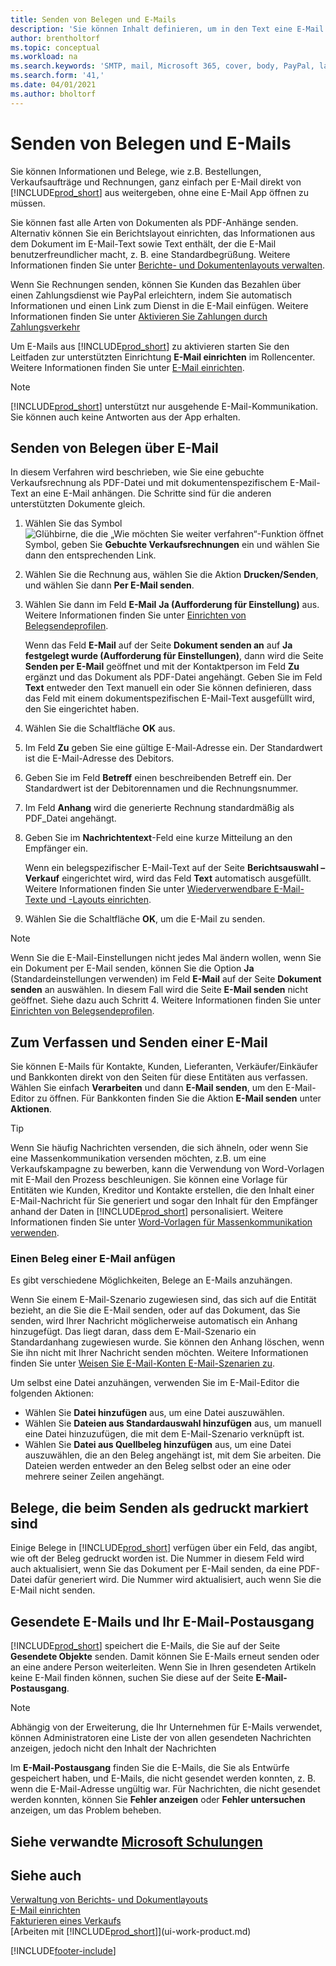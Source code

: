 ```yaml
---
title: Senden von Belegen und E-Mails
description: 'Sie können Inhalt definieren, um in den Text eine E-Mail beispielsweise ein PayPal-Link einzufügen. Bestellanforderungen können auch Dokumente an eine E-Mail-Nachricht angehängt werden.'
author: brentholtorf
ms.topic: conceptual
ms.workload: na
ms.search.keywords: 'SMTP, mail, Microsoft 365, cover, body, PayPal, layout'
ms.search.form: '41,'
ms.date: 04/01/2021
ms.author: bholtorf
---
```

# Senden von Belegen und E-Mails

Sie können Informationen und Belege, wie z.B. Bestellungen, Verkaufsaufträge und Rechnungen, ganz einfach per E-Mail direkt von [!INCLUDE[prod_short](includes/prod_short.md)] aus weitergeben, ohne eine E-Mail App öffnen zu müssen.  

Sie können fast alle Arten von Dokumenten als PDF-Anhänge senden. Alternativ können Sie ein Berichtslayout einrichten, das Informationen aus dem Dokument im E-Mail-Text sowie Text enthält, der die E-Mail benutzerfreundlicher macht, z. B. eine Standardbegrüßung. Weitere Informationen finden Sie unter [Berichte- und Dokumentenlayouts verwalten](ui-manage-report-layouts.md).

Wenn Sie Rechnungen senden, können Sie Kunden das Bezahlen über einen Zahlungsdienst wie PayPal erleichtern, indem Sie automatisch Informationen und einen Link zum Dienst in die E-Mail einfügen. Weitere Informationen finden Sie unter [Aktivieren Sie Zahlungen durch Zahlungsverkehr](sales-how-enable-payment-service-extensions.md)

Um E-Mails aus [!INCLUDE[prod_short](includes/prod_short.md)] zu aktivieren starten Sie den Leitfaden zur unterstützten Einrichtung **E-Mail einrichten** im Rollencenter. Weitere Informationen finden Sie unter [E-Mail einrichten](admin-how-setup-email.md).

> [!NOTE]
> [!INCLUDE[prod_short](includes/prod_short.md)] unterstützt nur ausgehende E-Mail-Kommunikation. Sie können auch keine Antworten aus der App erhalten.

## Senden von Belegen über E-Mail

In diesem Verfahren wird beschrieben, wie Sie eine gebuchte Verkaufsrechnung als PDF-Datei und mit dokumentenspezifischem E-Mail-Text an eine E-Mail anhängen. Die Schritte sind für die anderen unterstützten Dokumente gleich.

1. Wählen Sie das Symbol ![Glühbirne, die die „Wie möchten Sie weiter verfahren“-Funktion öffnet](media/ui-search/search_small.png "Sagen Sie mir, was Sie tun möchten") Symbol, geben Sie **Gebuchte Verkaufsrechnungen** ein und wählen Sie dann den entsprechenden Link.
2. Wählen Sie die Rechnung aus, wählen Sie die Aktion **Drucken/Senden**, und wählen Sie dann **Per E-Mail senden**.
3. Wählen Sie dann im Feld **E-Mail** **Ja (Aufforderung für Einstellung)** aus. Weitere Informationen finden Sie unter [Einrichten von Belegsendeprofilen](sales-how-setup-document-send-profiles.md).

    Wenn das Feld **E-Mail** auf der Seite **Dokument senden an** auf **Ja festgelegt wurde (Aufforderung für Einstellungen)**, dann wird die Seite **Senden per E-Mail** geöffnet und mit der Kontaktperson im Feld **Zu** ergänzt und das Dokument als PDF-Datei angehängt. Geben Sie im Feld **Text** entweder den Text manuell ein oder Sie können definieren, dass das Feld mit einem dokumentspezifischen E-Mail-Text ausgefüllt wird, den Sie eingerichtet haben.

4. Wählen Sie die Schaltfläche **OK** aus.
5. Im Feld **Zu** geben Sie eine gültige E-Mail-Adresse ein. Der Standardwert ist die E-Mail-Adresse des Debitors.
6. Geben Sie im Feld **Betreff** einen beschreibenden Betreff ein. Der Standardwert ist der Debitorennamen und die Rechnungsnummer.
7. Im Feld **Anhang** wird die generierte Rechnung standardmäßig als PDF\_Datei angehängt.
8. Geben Sie im **Nachrichtentext**-Feld eine kurze Mitteilung an den Empfänger ein.

    Wenn ein belegspezifischer E-Mail-Text auf der Seite **Berichtsauswahl – Verkauf** eingerichtet wird, wird das Feld **Text** automatisch ausgefüllt. Weitere Informationen finden Sie unter [Wiederverwendbare E-Mail-Texte und -Layouts einrichten](admin-how-setup-email.md#set-up-reusable-email-texts-and-layouts).
9. Wählen Sie die Schaltfläche **OK**, um die E-Mail zu senden.

> [!NOTE]  
> Wenn Sie die E-Mail-Einstellungen nicht jedes Mal ändern wollen, wenn Sie ein Dokument per E-Mail senden, können Sie die Option **Ja** (Standardeinstellungen verwenden) im Feld **E-Mail** auf der Seite **Dokument senden** an auswählen. In diesem Fall wird die Seite **E-Mail senden** nicht geöffnet. Siehe dazu auch Schritt 4. Weitere Informationen finden Sie unter [Einrichten von Belegsendeprofilen](sales-how-setup-document-send-profiles.md).  

## Zum Verfassen und Senden einer E-Mail

Sie können E-Mails für Kontakte, Kunden, Lieferanten, Verkäufer/Einkäufer und Bankkonten direkt von den Seiten für diese Entitäten aus verfassen. Wählen Sie einfach **Verarbeiten** und dann **E-Mail senden**, um den E-Mail-Editor zu öffnen. Für Bankkonten finden Sie die Aktion **E-Mail senden** unter **Aktionen**.

> [!TIP]
> Wenn Sie häufig Nachrichten versenden, die sich ähneln, oder wenn Sie eine Massenkommunikation versenden möchten, z.B. um eine Verkaufskampagne zu bewerben, kann die Verwendung von Word-Vorlagen mit E-Mail den Prozess beschleunigen. Sie können eine Vorlage für Entitäten wie Kunden, Kreditor und Kontakte erstellen, die den Inhalt einer E-Mail-Nachricht für Sie generiert und sogar den Inhalt für den Empfänger anhand der Daten in [!INCLUDE[prod_short](includes/prod_short.md)] personalisiert. Weitere Informationen finden Sie unter [Word-Vorlagen für Massenkommunikation verwenden](ui-mail-merge.md).  

### Einen Beleg einer E-Mail anfügen

Es gibt verschiedene Möglichkeiten, Belege an E-Mails anzuhängen.

Wenn Sie einem E-Mail-Szenario zugewiesen sind, das sich auf die Entität bezieht, an die Sie die E-Mail senden, oder auf das Dokument, das Sie senden, wird Ihrer Nachricht möglicherweise automatisch ein Anhang hinzugefügt. Das liegt daran, dass dem E-Mail-Szenario ein Standardanhang zugewiesen wurde. Sie können den Anhang löschen, wenn Sie ihn nicht mit Ihrer Nachricht senden möchten. Weitere Informationen finden Sie unter [Weisen Sie E-Mail-Konten E-Mail-Szenarien zu](admin-how-setup-email.md#assign-email-scenarios-to-email-accounts). 

Um selbst eine Datei anzuhängen, verwenden Sie im E-Mail-Editor die folgenden Aktionen:

* Wählen Sie **Datei hinzufügen** aus, um eine Datei auszuwählen.
* Wählen Sie **Dateien aus Standardauswahl hinzufügen** aus, um manuell eine Datei hinzuzufügen, die mit dem E-Mail-Szenario verknüpft ist.
* Wählen Sie **Datei aus Quellbeleg hinzufügen** aus, um eine Datei auszuwählen, die an den Beleg angehängt ist, mit dem Sie arbeiten. Die Dateien werden entweder an den Beleg selbst oder an eine oder mehrere seiner Zeilen angehängt.

## Belege, die beim Senden als gedruckt markiert sind

Einige Belege in [!INCLUDE[prod_short](includes/prod_short.md)] verfügen über ein Feld, das angibt, wie oft der Beleg gedruckt worden ist. Die Nummer in diesem Feld <!--"that field?" need a name...--> wird auch aktualisiert, wenn Sie das Dokument per E-Mail senden, da eine PDF-Datei dafür generiert wird. Die Nummer wird aktualisiert, auch wenn Sie die E-Mail nicht senden. <!--guessing this is because emails are technically reports, so the counter bumps up whenever someone creates an email. Need to verify.-->

## Gesendete E-Mails und Ihr E-Mail-Postausgang

[!INCLUDE[prod_short](includes/prod_short.md)] speichert die E-Mails, die Sie auf der Seite **Gesendete Objekte** senden. Damit können Sie E-Mails erneut senden oder an eine andere Person weiterleiten. Wenn Sie in Ihren gesendeten Artikeln keine E-Mail finden können, suchen Sie diese auf der Seite **E-Mail-Postausgang**. 

> [!NOTE]
> Abhängig von der Erweiterung, die Ihr Unternehmen für E-Mails verwendet, können Administratoren eine Liste der von allen gesendeten Nachrichten anzeigen, jedoch nicht den Inhalt der Nachrichten

Im **E-Mail-Postausgang** finden Sie die E-Mails, die Sie als Entwürfe gespeichert haben, und E-Mails, die nicht gesendet werden konnten, z. B. wenn die E-Mail-Adresse ungültig war. Für Nachrichten, die nicht gesendet werden konnten, können Sie **Fehler anzeigen** oder **Fehler untersuchen** anzeigen, um das Problem beheben.  

## Siehe verwandte [Microsoft Schulungen](/training/modules/set-up-email/)

## Siehe auch

[Verwaltung von Berichts- und Dokumentlayouts](ui-manage-report-layouts.md)  
[E-Mail einrichten](admin-how-setup-email.md)  
[Fakturieren eines Verkaufs](sales-how-invoice-sales.md)  
[Arbeiten mit [!INCLUDE[prod_short](includes/prod_short.md)]](ui-work-product.md)


[!INCLUDE[footer-include](includes/footer-banner.md)]
